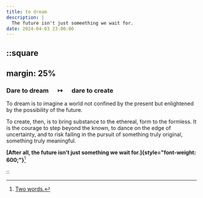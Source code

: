 ```yaml
---
title: to dream
description: |
  The future isn't just someething we wait for.
date: 2024-04-03 23:00:00
---
```


::square
---
margin: 25%
---

### Dare to dream $\quad \mapsto \quad$ dare to create

To dream is to imagine a world not confined by the present
but enlightened by the possibility of the future.

To create, then, is to bring substance to the ethereal,
form to the formless. It is the courage to step
beyond the known, to dance on the edge of uncertainty,
and to risk failing in the pursuit of something
truly original, something truly meaningful.

**[After all, the future isn't just
something we wait for.]{style="font-weight: 600;"}**[^work]

::

[^work]: [Two words.](https://youtu.be/69FoBPJ-IwI?si=cdfzWmEEi4CwAe0_)
